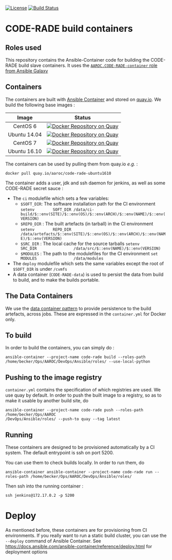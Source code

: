 [![License](https://img.shields.io/badge/License-Apache%202.0-blue.svg)](https://opensource.org/licenses/Apache-2.0) [![Build Status](https://travis-ci.org/AAROC/CODE-RADE-build-containers.svg?branch=master)](https://travis-ci.org/AAROC/CODE-RADE-build-containers)

# CODE-RADE build containers

## Roles used
This repository contains the Ansible-Container code for building the CODE-RADE build slave containers. It uses the [`AAROC.CODE-RADE-container` role from Ansible Galaxy](https://galaxy.ansible.com/AAROC/CODE-RADE-container)

## Containers

The containers are built with [Ansible Container](http://docs.ansible.com/ansible-container) and stored on [quay.io](https://quay.io). We build  the following base images :

| Image | Status |
| :---------:| :---------:|
| CentOS 6 |  [![Docker Repository on Quay](https://quay.io/repository/aaroc/code-rade-centos6/status "Docker Repository on Quay")](https://quay.io/repository/aaroc/code-rade-centos6) |
| Ubuntu 14.04 | [![Docker Repository on Quay](https://quay.io/repository/aaroc/code-rade-ubuntu1404/status "Docker Repository on Quay")](https://quay.io/repository/aaroc/code-rade-ubuntu1404) |
| CentOS 7 | [![Docker Repository on Quay](https://quay.io/repository/aaroc/code-rade-centos7/status "Docker Repository on Quay")](https://quay.io/repository/aaroc/code-rade-centos7) |
| Ubuntu 16.10 | [![Docker Repository on Quay](https://quay.io/repository/aaroc/code-rade-ubuntu1610/status "Docker Repository on Quay")](https://quay.io/repository/aaroc/code-rade-ubuntu1610) |

The containers can be used by pulling them from quay.io _e.g._ :

```
docker pull quay.io/aaroc/code-rade-ubuntu1610
```

The container adds a user, jdk and ssh daemon for jenkins, as well as some CODE-RADE secret sauce :

  * The `ci` modulefile which sets a few variables:
    * `$SOFT_DIR`: The software installation path for the CI environment
      `setenv        SOFT_DIR /data/ci-build/$::env(SITE)/$::env(OS)/$::env(ARCH)/$::env(NAME)/$::env(VERSION)`
    * `$REPO_DIR` : The built artefacts (in tarball) in the CI environment
      `setenv        REPO_DIR               /data/artefacts/$::env(SITE)/$::env(OS)/$::env(ARCH)/$::env(NAME)/$::env(VERSION)`
    * `$SRC_DIR` : The local cache for the source tarballs
      `setenv        SRC_DIR                /data/src/$::env(NAME)/$::env(VERSION)`
    * `$MODULES` : The path to the modulefiles for the CI environment
      `set           MODULES                /data/modules`
  * The `deploy` modulefile which sets the same variables except the root of `$SOFT_DIR` is under `/cvmfs`
  * A data container (`CODE-RADE-data`) is used to persist the data from build to build, and to make the builds portable.

## The Data Containers

We use the [data container pattern](https://docs.docker.com/engine/tutorials/dockervolumes/#/data-volumes) to provide persistence to the build artefacts, across jobs.  These are expressed in the `container.yml` for Docker only.

## To build

In order to build the containers, you can simply do :

```
ansible-container --project-name code-rade build --roles-path /home/becker/Ops/AAROC/DevOps/Ansible/roles/ --use-local-python
```

## Pushing to the image registry

`container.yml` contains the specification of which registries are used. We use quay by default. In order to push the built image to a registry, so as to make it usable by another build site, do

```
ansible-container --project-name code-rade push --roles-path /home/becker/Ops/AAROC
/DevOps/Ansible/roles/ --push-to quay --tag latest
```

## Running

These containers are designed to be provisioned automatically by a CI system. The default entrypoint is ssh on port 5200.

You can use them to check builds locally. In order to run them, do

```
ansible-container ansible-container --project-name code-rade run --roles-path /home/becker/Ops/AAROC/DevOps/Ansible/roles/
```

Then ssh into the running container :

```
ssh jenkins@172.17.0.2 -p 5200
```

# Deploy

As mentioned before, these containers are for provisioning from CI environments. If you really want to run a static build cluster, you can use the `--deploy` command of Ansible Container. See https://docs.ansible.com/ansible-container/reference/deploy.html for deployment options
